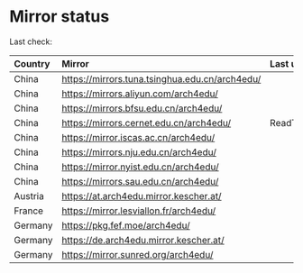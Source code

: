 <script src="./time.js"></script>
# Mirror status
Last check: <script type="text/javascript">localize(1747347814.5499148);</script>

|Country|Mirror|Last update|
|:------|:-----|:----------|
|China|https://mirrors.tuna.tsinghua.edu.cn/arch4edu/|<script type="text/javascript">localize(1747291562);</script>|
|China|https://mirrors.aliyun.com/arch4edu/|<script type="text/javascript">localize(1747291562);</script>|
|China|https://mirrors.bfsu.edu.cn/arch4edu/|<script type="text/javascript">localize(1747291562);</script>|
|China|https://mirrors.cernet.edu.cn/arch4edu/|ReadTimeout|
|China|https://mirror.iscas.ac.cn/arch4edu/|<script type="text/javascript">localize(1747291562);</script>|
|China|https://mirrors.nju.edu.cn/arch4edu/|<script type="text/javascript">localize(1747291562);</script>|
|China|https://mirror.nyist.edu.cn/arch4edu/|<script type="text/javascript">localize(1747291562);</script>|
|China|https://mirrors.sau.edu.cn/arch4edu/|<script type="text/javascript">localize(1731653531);</script>|
|Austria|https://at.arch4edu.mirror.kescher.at/|<script type="text/javascript">localize(1747291562);</script>|
|France|https://mirror.lesviallon.fr/arch4edu/|<script type="text/javascript">localize(1747291562);</script>|
|Germany|https://pkg.fef.moe/arch4edu/|<script type="text/javascript">localize(1747291562);</script>|
|Germany|https://de.arch4edu.mirror.kescher.at/|<script type="text/javascript">localize(1747291562);</script>|
|Germany|https://mirror.sunred.org/arch4edu/|<script type="text/javascript">localize(1747291562);</script>|

<script src="./tablefilter/tablefilter.js"></script>
<script src="./table.js"></script>